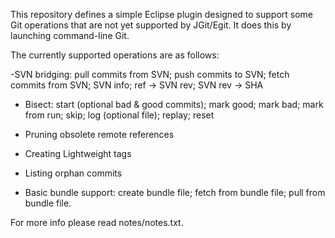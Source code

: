 This repository defines a simple Eclipse plugin designed to support
some Git operations that are not yet supported by JGit/Egit. It does
this by launching command-line Git.

The currently supported operations are as follows:

-SVN bridging: pull commits from SVN; push commits to SVN; fetch commits from SVN; SVN info; ref -> SVN rev; SVN rev -> SHA

- Bisect: start (optional bad & good commits); mark good; mark bad; mark from run; skip; log (optional file); replay; reset

- Pruning obsolete remote references

- Creating Lightweight tags

- Listing orphan commits

- Basic bundle support: create bundle file; fetch from bundle file; pull from bundle file.

For more info please read notes/notes.txt.
